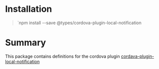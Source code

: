 # Installation
> `npm install --save @types/cordova-plugin-local-notification

# Summary
This package contains definitions for the cordova plugin [cordava-plugin-local-notification](https://github.com/katzer/cordova-plugin-local-notifications#readme)

